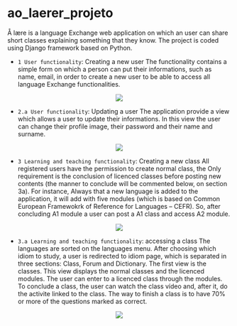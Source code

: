 # ao_laerer_projeto
 
Å lære is a language Exchange web application on which an user can share short classes explaining something that they know. The project is coded using Django framework based on Python.

- ` 1 User functionality `: Creating a new user 
The functionality contains a simple form on which a person can put their informations, such as name, email, in order to create a new user to be able to access all language Exchange functionalities.
<p align="center">
<img src="https://user-images.githubusercontent.com/90400199/172085473-506eebff-bb10-4a06-ae9c-112b32749a5b.gif">
</p>

- ` 2.a User functionality `: Updating a user
The application provide a view which allows a user to update their informations. In this view the user can change their profile image, their password and their name and surname.
<p align="center">
<img src="https://user-images.githubusercontent.com/90400199/172085604-80ba28ae-585d-421e-b555-2c6eadca0d7a.gif">
</p>

- ` 3 Learning and teaching functionality `: Creating a new class
All registered users have the permission to create normal class, the Only requirement is the conclusion of licenced classes before posting new contents (the manner to conclude will be commented below, on section 3a). For instance, Always that a new language is added to the application, it will add with five modules (which is based on Common European Framewokrk of Reference for Languages – CEFR). So, after concluding A1 module a user can post a A1 class and access A2 module.
<p align="center">
<img src="https://user-images.githubusercontent.com/90400199/172085473-506eebff-bb10-4a06-ae9c-112b32749a5b.gif">
</p>

- ` 3.a Learning and teaching functionality `: accessing a class
The languages are sorted on the languages menu. After choosing which idiom to study, a user is redirected to idiom page, which is separated in three sections: Class, Forum and Dictionary. The first view is the classes. This view displays the normal classes and the licenced modules. The user can enter to a licenced class through the modules. To conclude a class, the user can watch the class vídeo and, after it, do the activite linked to the class. The way to finish a class is to have 70% or more of the questions marked as correct.
<p align="center">
<img src="https://user-images.githubusercontent.com/90400199/172085473-506eebff-bb10-4a06-ae9c-112b32749a5b.gif">
</p>
